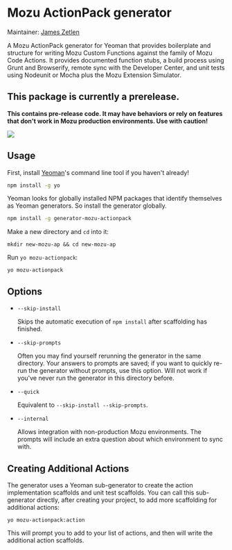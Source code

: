# Mozu ActionPack generator

Maintainer: [James Zetlen](https://github.com/zetlen)

A Mozu ActionPack generator for Yeoman that provides boilerplate and structure for writing Mozu Custom Functions against the family of Mozu Code Actions. It provides documented function stubs, a build process using Grunt and Browserify, remote sync with the Developer Center, and unit tests using Nodeunit or Mocha plus the Mozu Extension Simulator.

## This package is currently a prerelease.
**This contains pre-release code. It may have behaviors or rely on features that don't work in Mozu production environments. Use with caution!**

![](http://i.imgur.com/01FRhEd.png)

## Usage

First, install [Yeoman](http://yeoman.io)'s command line tool if you haven't already!

```bash
npm install -g yo
```

Yeoman looks for globally installed NPM packages that identify themselves as Yeoman generators. So install the generator globally.

```bash
npm install -g generator-mozu-actionpack
```

Make a new directory and `cd` into it:
```
mkdir new-mozu-ap && cd new-mozu-ap
```

Run `yo mozu-actionpack`:
```
yo mozu-actionpack
```

## Options

* `--skip-install`
  
  Skips the automatic execution of `npm install` after scaffolding has finished.

* `--skip-prompts`

  Often you may find yourself rerunning the generator in the same directory. Your answers to prompts are saved; if you want to quickly re-run the generator without prompts, use this option. Will not work if you've never run the generator in this directory before.

* `--quick`
  
  Equivalent to `--skip-install --skip-prompts`.

* `--internal`

  Allows integration with non-production Mozu environments. The prompts will include an extra question about which environment to sync with.


## Creating Additional Actions

The generator uses a Yeoman sub-generator to create the action implementation scaffolds and unit test scaffolds. You can call this sub-generator directly, after creating your project, to add more scaffolding for additional actions:

```
yo mozu-actionpack:action
```

This will prompt you to add to your list of actions, and then will write the additional action scaffolds.
